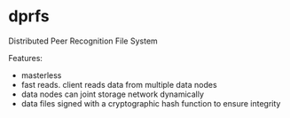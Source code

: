 dprfs
=====

Distributed Peer Recognition File System

Features:

- masterless
- fast reads. client reads data from multiple data nodes
- data nodes can joint storage network dynamically
- data files signed with a cryptographic hash function to ensure integrity
